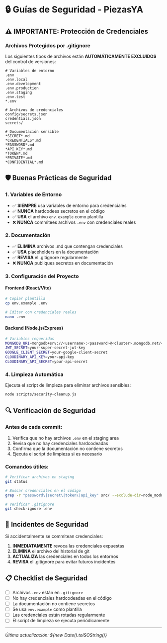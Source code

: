 # 🔒 Guías de Seguridad - PiezasYA

## ⚠️ IMPORTANTE: Protección de Credenciales

### Archivos Protegidos por .gitignore

Los siguientes tipos de archivos están **AUTOMÁTICAMENTE EXCLUIDOS** del control de versiones:

```
# Variables de entorno
.env
.env.local
.env.development
.env.production
.env.staging
.env.test
*.env

# Archivos de credenciales
config/secrets.json
credentials.json
secrets/

# Documentación sensible
*SECRET*.md
*CREDENTIALS*.md
*PASSWORD*.md
*API_KEY*.md
*TOKEN*.md
*PRIVATE*.md
*CONFIDENTIAL*.md
```

## 🛡️ Buenas Prácticas de Seguridad

### 1. Variables de Entorno
- ✅ **SIEMPRE** usa variables de entorno para credenciales
- ✅ **NUNCA** hardcodees secretos en el código
- ✅ **USA** el archivo `env.example` como plantilla
- ❌ **NUNCA** commitees archivos `.env` con credenciales reales

### 2. Documentación
- ✅ **ELIMINA** archivos .md que contengan credenciales
- ✅ **USA** placeholders en la documentación
- ✅ **REVISA** el .gitignore regularmente
- ❌ **NUNCA** publiques secretos en documentación

### 3. Configuración del Proyecto

#### Frontend (React/Vite)
```bash
# Copiar plantilla
cp env.example .env

# Editar con credenciales reales
nano .env
```

#### Backend (Node.js/Express)
```bash
# Variables requeridas
MONGODB_URI=mongodb+srv://<username>:<password>@<cluster>.mongodb.net/<database>
JWT_SECRET=your-super-secret-jwt-key
GOOGLE_CLIENT_SECRET=your-google-client-secret
CLOUDINARY_API_KEY=your-api-key
CLOUDINARY_API_SECRET=your-api-secret
```

### 4. Limpieza Automática

Ejecuta el script de limpieza para eliminar archivos sensibles:

```bash
node scripts/security-cleanup.js
```

## 🔍 Verificación de Seguridad

### Antes de cada commit:
1. Verifica que no hay archivos `.env` en el staging area
2. Revisa que no hay credenciales hardcodeadas
3. Confirma que la documentación no contiene secretos
4. Ejecuta el script de limpieza si es necesario

### Comandos útiles:
```bash
# Verificar archivos en staging
git status

# Buscar credenciales en el código
grep -r "password\|secret\|token\|api_key" src/ --exclude-dir=node_modules

# Verificar .gitignore
git check-ignore .env
```

## 🚨 Incidentes de Seguridad

Si accidentalmente se commitean credenciales:

1. **INMEDIATAMENTE** revoca las credenciales expuestas
2. **ELIMINA** el archivo del historial de git
3. **ACTUALIZA** las credenciales en todos los entornos
4. **REVISA** el .gitignore para evitar futuros incidentes

## 📋 Checklist de Seguridad

- [ ] Archivos `.env` están en `.gitignore`
- [ ] No hay credenciales hardcodeadas en el código
- [ ] La documentación no contiene secretos
- [ ] Se usa `env.example` como plantilla
- [ ] Las credenciales están rotadas regularmente
- [ ] El script de limpieza se ejecuta periódicamente

---
*Última actualización: ${new Date().toISOString()}*
